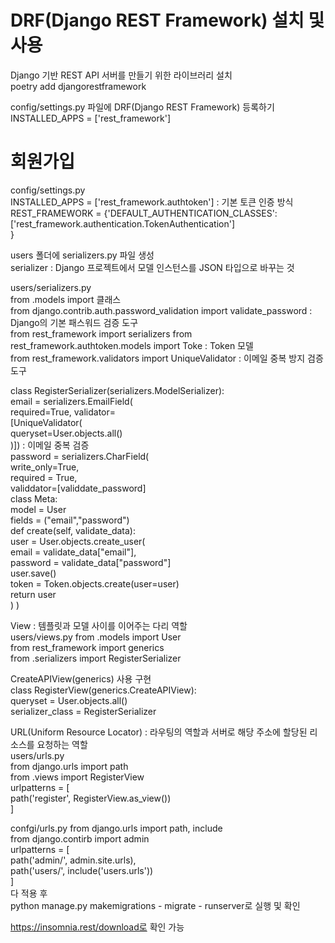 # DRF(Django REST Framework) 설치 및 사용
Django 기반 REST API 서버를 만들기 위한 라이브러리 설치  
poetry add djangorestframework

config/settings.py 파일에 DRF(Django REST Framework) 등록하기  
INSTALLED_APPS = ['rest_framework']

# 회원가입
config/settings.py  
INSTALLED_APPS = ['rest_framework.authtoken'] : 기본 토큰 인증 방식  
REST_FRAMEWORK = {'DEFAULT_AUTHENTICATION_CLASSES':   
['rest_framework.authentication.TokenAuthentication']  
}

users 폴더에 serializers.py 파일 생성  
serializer : Django 프로젝트에서 모델 인스턴스를 JSON 타입으로 바꾸는 것  

users/serializers.py  
from .models import 클래스  
from django.contrib.auth.password_validation import validate_password : Django의 기본 패스워드 검증 도구  
from rest_framework import serializers
from rest_framework.authtoken.models import Toke : Token 모델  
from rest_framework.validators import UniqueValidator : 이메일 중복 방지 검증 도구  

class RegisterSerializer(serializers.ModelSerializer):  
email = serializers.EmailField(  
    required=True, validator=  
    [UniqueValidator(   
        queryset=User.objects.all()  
        )]) : 이메일 중복 검증  
password = serializers.CharField(  
    write_only=True,  
    required = True,  
    validdator=[validdate_password]  
    class Meta:  
    model = User  
    fields = ("email","password")  
    def create(self, validate_data):  
    user = User.objects.create_user(  
        email = validate_data["email"],  
        password = validate_data["password"]  
        user.save()  
        token = Token.objects.create(user=user)  
        return user  
    )
)  

View : 템플릿과 모델 사이를 이어주는 다리 역할  
users/views.py
from .models import User  
from rest_framework import generics  
from .serializers import RegisterSerializer  

CreateAPIView(generics) 사용 구현  
class RegisterView(generics.CreateAPIView):  
queryset = User.objects.all()  
serializer_class = RegisterSerializer  

URL(Uniform Resource Locator) : 라우팅의 역할과 서버로 해당 주소에 할당된 리소스를 요청하는 역할  
users/urls.py  
from django.urls import path  
from .views import RegisterView  
urlpatterns =  [    
    path('register', RegisterView.as_view())  
]  

confgi/urls.py
from django.urls import path, include  
from django.contirb import admin  
urlpatterns = [  
    path('admin/', admin.site.urls),  
    path('users/', include('users.urls'))  
]  
다 적용 후  
python manage.py makemigrations - migrate - runserver로 실행 및 확인

https://insomnia.rest/download로 확인 가능